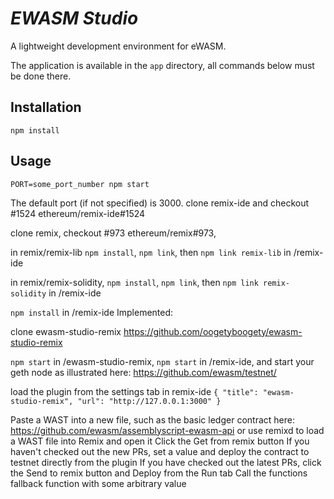 # *EWASM Studio*

A lightweight development environment for eWASM.

The application is available in the `app` directory, all commands below must be done there.

## Installation
`npm install`

## Usage
`PORT=some_port_number npm start`

The default port (if not specified) is 3000.
clone remix-ide and checkout #1524 ethereum/remix-ide#1524

clone remix, checkout #973 ethereum/remix#973,

in remix/remix-lib `npm install`, `npm link`, then `npm link remix-lib` in /remix-ide

in remix/remix-solidity, `npm install`, `npm link`, then `npm link remix-solidity` in /remix-ide

`npm install` in /remix-ide
Implemented:

clone ewasm-studio-remix https://github.com/oogetyboogety/ewasm-studio-remix

`npm start` in /ewasm-studio-remix, `npm start` in /remix-ide, and start your geth node as illustrated here:
https://github.com/ewasm/testnet/

load the plugin from the settings tab in remix-ide
`{ "title": "ewasm-studio-remix", "url": "http://127.0.0.1:3000" }`


Paste a WAST into a new file, such as the basic ledger contract here:
https://github.com/ewasm/assemblyscript-ewasm-api
or
use remixd to load a WAST file into Remix and open it
Click the Get from remix button
If you haven't checked out the new PRs, set a value and deploy the contract to testnet directly from the plugin
If you have checked out the latest PRs, click the Send to remix button and Deploy from the Run tab
Call the functions fallback function with some arbitrary value
